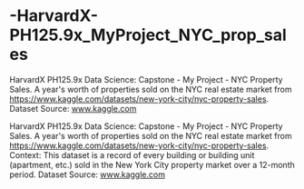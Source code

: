 # -HarvardX-PH125.9x_MyProject_NYC_prop_sales
HarvardX PH125.9x Data Science: Capstone - My Project - NYC Property Sales. 
A year's worth of properties sold on the NYC real estate market from https://www.kaggle.com/datasets/new-york-city/nyc-property-sales. 
Dataset Source: www.kaggle.com

HarvardX PH125.9x Data Science: Capstone - My Project - NYC Property Sales. 
A year's worth of properties sold on the NYC real estate market from https://www.kaggle.com/datasets/new-york-city/nyc-property-sales. 
Context: This dataset is a record of every building or building unit (apartment, etc.) sold in the New York City property market over a 12-month period. 
Dataset Source: www.kaggle.com
